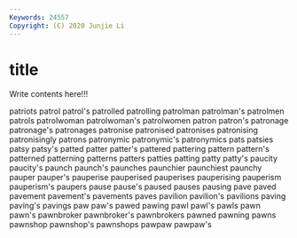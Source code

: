```yaml
---
Keywords: 24557
Copyright: (C) 2020 Junjie Li
---
```


# title

Write contents here!!!

patriots 
patrol 
patrol's 
patrolled 
patrolling 
patrolman 
patrolman's
patrolmen 
patrols 
patrolwoman 
patrolwoman's 
patrolwomen 
patron 
patron's 
patronage 
patronage's 
patronages
patronise 
patronised 
patronises 
patronising 
patronisingly 
patrons 
patronymic 
patronymic's 
patronymics 
pats
patsies 
patsy 
patsy's 
patted 
patter 
patter's 
pattered 
pattering 
pattern 
pattern's
patterned 
patterning 
patterns 
patters 
patties 
patting 
patty 
patty's 
paucity 
paucity's
paunch 
paunch's 
paunches 
paunchier 
paunchiest 
paunchy 
pauper 
pauper's 
pauperise 
pauperised
pauperises 
pauperising 
pauperism 
pauperism's 
paupers 
pause 
pause's 
paused 
pauses 
pausing
pave 
paved 
pavement 
pavement's 
pavements 
paves 
pavilion 
pavilion's 
pavilions 
paving
paving's 
pavings 
paw 
paw's 
pawed 
pawing 
pawl 
pawl's 
pawls 
pawn
pawn's 
pawnbroker 
pawnbroker's 
pawnbrokers 
pawned 
pawning 
pawns 
pawnshop 
pawnshop's 
pawnshops
pawpaw 
pawpaw's 
